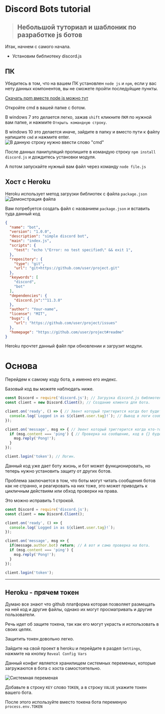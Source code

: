 # Discord Bots tutorial
> ## Небольшой туториал и шаблоник по разработке js ботов

Итак, начнем с самого начала.

* Установим библиотеку discord.js

## ПК

Убедитесь в том, что на вашем ПК установлен `node js` и `npm`, если у вас нету данных компонентов, вы не сможете пройти последуйщие пункты.

[Скачать npm вместе node js можно тут](https://www.npmjs.com/get-npm)


Откройте cmd в вашей папке с ботом.

В windows 7 это делается легко, зажав `shift` кликните `ПКМ` по нужной вам папке, и нажмите `Открыть командную строку`.

В windows 10 это делается иначе, зайдите в папку и вместо пути к файлу напишите `cmd` и нажмите enter.
![В данную строку нужно ввести слово "cmd"](https://xeval.ga/sc/e6ph3yd.png)

После данных панипуляций пропишите в командую строку `npm install discord.js` и дождитесь установки модуля.

А потом запускайте нужный вам файл через команду `node file.js`

## Хост с Heroku

Heroku использует метод загрузки библиотек с файла `package.json`
![Демонстрация файла](https://xeval.ga/sc/fmshttq.png)

Вам потребуется создать файл с названием `package.json` и вставить туда данный код

```json
{
  "name": "bot",
  "version": "1.0.0",
  "description": "simple discord bot",
  "main": "index.js",
  "scripts": {
    "test": "echo \"Error: no test specified\" && exit 1",
  },
  "repository": {
    "type": "git",
    "url": "git+https://github.com/user/project.git"
  },
  "keywords": [
    "discord",
    "bot"
  ],
  "dependencies": {
    "discord.js":"^11.3.0"
  },
  "author": "Your-name",
  "license": "MIT",
  "bugs": {
    "url": "https://github.com/user/project/issues"
  },
  "homepage": "https://github.com/user/project#readme"
}
```

Heroku прочтет данный файл при обновлении и загрузит модули.

# Основа

Перейдем к самому коду бота, а именно его индекс.

Базовый код вы можете наблюдать ниже.

```js
const Discord = require('discord.js'); // Загрузка discord.js библиотеки.
const client = new Discord.Client(); // Создание клиента для бота.

client.on('ready', () => { // Эвент который триггерится когда бот будет запущен.
  console.log(`Logged in as ${client.user.tag}!`); // Вывод в логи сообщения о том что бот был запущен.
});

client.on('message', msg => { // Эвент который триггерится когда кто-то отправит сообщение.
  if (msg.content === 'ping') { // Проверка на сообщение, код в {} будет выполнен если бот заметит сообщение 'ping'
    msg.reply('Pong!'); 
  }
});

client.login('token'); // Логин.
```

Данный код уже дает боту жизнь, и бот может функционировать, но теперь нужно установить защиту от других ботов.

Проблема заключается в том, что боты могут читать сообщения ботов как не странно, и реагировать на них тоже, это может приводить к цикличным действиям или обход проверки на права.

Это можно исправить 1 строкой.

```js
const Discord = require('discord.js');
const client = new Discord.Client();

client.on('ready', () => {
  console.log(`Logged in as ${client.user.tag}!`);
});

client.on('message', msg => {
  if(message.author.bot) return; // А вот и сама проверка на бота.
  if (msg.content === 'ping') {
    msg.reply('Pong!');
  }
});

client.login('token');
```

---- 

## Heroku - прячем токен

Думаю все знают что github платформа которая позволяет размещать на ней код и другие файлы, однако их могут просматривать и другие пользователи.

Речь идет об защите токена, так как его могут украсть и использовать в своих целях.

Защитить токен довольно легко.

Зайдите на свой проект в heroku и перейдите в раздел `Settings`, нажмите на кнопку `Reveal Config Vars`

Данный конфиг является хранилищем системных переменых, которые загружаются в бота с хоста самостоятельно.

![Системная переменая](https://xeval.ga/sc/1p7y8nd.png)

Добавьте в строку `KEY` слово `TOKEN`, а в строку `VALUE` укажите токен вашего бота.

После этого используйте вместо токена бота переменую `process.env.TOKEN`
